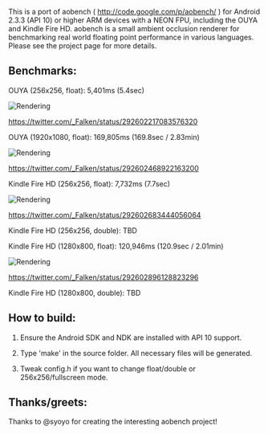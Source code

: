 This is a port of aobench ( http://code.google.com/p/aobench/ ) for Android 2.3.3 (API 10) or higher ARM devices with a NEON FPU, including the OUYA and Kindle Fire HD.  aobench is a small ambient occlusion renderer for benchmarking real world floating point performance in various languages.  Please see the project page for more details.

Benchmarks:
-----------
OUYA (256x256, float): 5,401ms (5.4sec)

![Rendering](http://falken42.github.com/aobench-ouya-256x256-float.jpg)

https://twitter.com/_Falken/status/292602217083576320

OUYA (1920x1080, float): 169,805ms (169.8sec / 2.83min)

![Rendering](http://falken42.github.com/aobench-ouya-1920x1080-float.jpg)

https://twitter.com/_Falken/status/292602468922163200

Kindle Fire HD (256x256, float): 7,732ms (7.7sec)

![Rendering](http://falken42.github.com/aobench-kindlefirehd-256x256-float.jpg)

https://twitter.com/_Falken/status/292602683444056064

Kindle Fire HD (256x256, double): TBD

Kindle Fire HD (1280x800, float): 120,946ms (120.9sec / 2.01min)

![Rendering](http://falken42.github.com/aobench-kindlefirehd-1280x800-float.jpg)

https://twitter.com/_Falken/status/292602896128823296

Kindle Fire HD (1280x800, double): TBD

How to build:
-------------
1) Ensure the Android SDK and NDK are installed with API 10 support.

2) Type 'make' in the source folder.  All necessary files will be generated.

3) Tweak config.h if you want to change float/double or 256x256/fullscreen mode.

Thanks/greets:
--------------
Thanks to @syoyo for creating the interesting aobench project!

